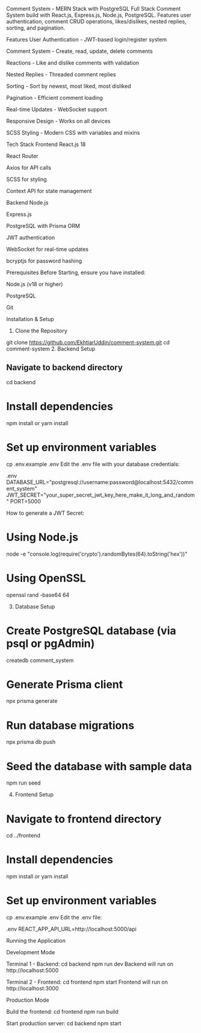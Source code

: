 Comment System - MERN Stack with PostgreSQL
Full Stack Comment System build with React.js, Express.js, Node.js, PostgreSQL. Features user authentication, comment CRUD operations, likes/dislikes, nested replies, sorting, and pagination.

Features
User Authentication - JWT-based login/register system

Comment System - Create, read, update, delete comments

Reactions - Like and dislike comments with validation

Nested Replies - Threaded comment replies

Sorting - Sort by newest, most liked, most disliked

Pagination - Efficient comment loading

Real-time Updates - WebSocket support

Responsive Design - Works on all devices

SCSS Styling - Modern CSS with variables and mixins

Tech Stack
Frontend
React.js 18

React Router

Axios for API calls

SCSS for styling

Context API for state management

Backend
Node.js

Express.js

PostgreSQL with Prisma ORM

JWT authentication

WebSocket for real-time updates

bcryptjs for password hashing

Prerequisites
Before Starting, ensure you have installed:

Node.js (v18 or higher)

PostgreSQL

Git

Installation & Setup

1. Clone the Repository

git clone <https://github.com/EkhtiarUddin/comment-system.git>
cd comment-system
2. Backend Setup

## Navigate to backend directory
cd backend

# Install dependencies
npm install or yarn install

# Set up environment variables
cp .env.example .env
Edit the .env file with your database credentials:

.env
DATABASE_URL="postgresql://username:password@localhost:5432/comment_system"
JWT_SECRET="your_super_secret_jwt_key_here_make_it_long_and_random"
PORT=5000

How to generate a JWT Secret:
# Using Node.js
node -e "console.log(require('crypto').randomBytes(64).toString('hex'))"

# Using OpenSSL
openssl rand -base64 64

3. Database Setup

# Create PostgreSQL database (via psql or pgAdmin)
createdb comment_system

# Generate Prisma client
npx prisma generate

# Run database migrations
npx prisma db push

# Seed the database with sample data
npm run seed

4. Frontend Setup

# Navigate to frontend directory
cd ../frontend

# Install dependencies
npm install or yarn install

# Set up environment variables
cp .env.example .env
Edit the .env file:

.env
REACT_APP_API_URL=http://localhost:5000/api

Running the Application

Development Mode

Terminal 1 - Backend:
cd backend
npm run dev
Backend will run on http://localhost:5000

Terminal 2 - Frontend:
cd frontend
npm start
Frontend will run on http://localhost:3000

Production Mode

Build the frontend:
cd frontend
npm run build

Start production server:
cd backend
npm start